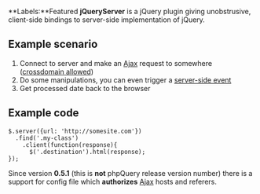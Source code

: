 **Labels:**Featured **jQueryServer** is a jQuery plugin giving
unobstrusive, client-side bindings to server-side implementation of
jQuery.

Example scenario
----------------

1.  Connect to server and make an
    [Ajax](http://code.google.com/p/phpquery/wiki/Ajax) request to
    somewhere ([crossdomain
    allowed](http://code.google.com/p/phpquery/wiki/CrossDomainAjax))
2.  Do some manipulations, you can even trigger a [server-side
    event](http://code.google.com/p/phpquery/wiki/Events#Server_Side_Events)
3.  Get processed date back to the browser

Example code
------------

``` {.prettyprint}
$.server({url: 'http://somesite.com'})
  .find('.my-class')
    .client(function(response){
      $('.destination').html(response);
});
```

Since version **0.5.1** (this is **not** phpQuery release version
number) there is a support for config file which **authorizes**
[Ajax](http://code.google.com/p/phpquery/wiki/Ajax) hosts and referers.
